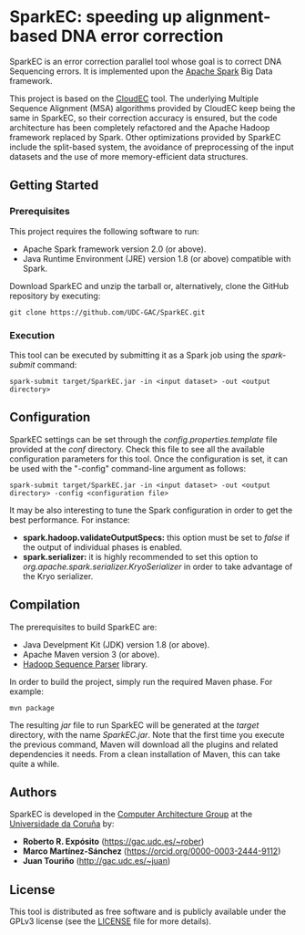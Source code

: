 # SparkEC: speeding up alignment-based DNA error correction

SparkEC is an error correction parallel tool whose goal is to correct DNA Sequencing errors. It is implemented upon the [Apache Spark](https://spark.apache.org) Big Data framework.

This project is based on the [CloudEC](https://github.com/CSCLabTW/CloudEC) tool. The underlying Multiple Sequence Alignment (MSA) algorithms provided by CloudEC keep being the same in SparkEC, so their correction accuracy is ensured, but the code architecture has been completely refactored and the Apache Hadoop framework replaced by Spark. Other optimizations provided by SparkEC include the split-based system, the avoidance of preprocessing of the input datasets and the use of more memory-efficient data structures.


## Getting Started

### Prerequisites

This project requires the following software to run:
* Apache Spark framework version 2.0 (or above).
* Java Runtime Environment (JRE) version 1.8 (or above) compatible with Spark.

Download SparkEC and unzip the tarball or, alternatively, clone the GitHub repository by executing:

`git clone https://github.com/UDC-GAC/SparkEC.git`

### Execution

This tool can be executed by submitting it as a Spark job using the *spark-submit* command:

`spark-submit target/SparkEC.jar -in <input dataset> -out <output directory>`


## Configuration

SparkEC settings can be set through the *config.properties.template* file provided at the *conf* directory. Check this file to see all the available configuration parameters for this tool. Once the configuration is set, it can be used with the "-config" command-line argument as follows:

`spark-submit target/SparkEC.jar -in <input dataset> -out <output directory> -config <configuration file>`

It may be also interesting to tune the Spark configuration in order to get the best performance. For instance:

* **spark.hadoop.validateOutputSpecs:** this option must be set to *false* if the output of individual phases is enabled.
* **spark.serializer:** it is highly recommended to set this option to *org.apache.spark.serializer.KryoSerializer* in order to take advantage of the Kryo serializer.


## Compilation

The prerequisites to build SparkEC are:
* Java Develpment Kit (JDK) version 1.8 (or above).
* Apache Maven version 3 (or above).
* [Hadoop Sequence Parser](https://github.com/UDC-GAC/hsp) library.

In order to build the project, simply run the required Maven phase. For example:

`mvn package`

The resulting *jar* file to run SparkEC will be generated at the *target* directory, with the name *SparkEC.jar*. Note that the first time you execute the previous command, Maven will download all the plugins and related dependencies it needs. From a clean installation of Maven, this can take quite a while.


## Authors

SparkEC is developed in the [Computer Architecture Group](https://gac.udc.es/?page_id=770&lang=en) at the [Universidade da Coruña](https://www.udc.es/en) by:

* **Roberto R. Expósito** (https://gac.udc.es/~rober)
* **Marco Martínez-Sánchez** (https://orcid.org/0000-0003-2444-9112)
* **Juan Touriño** (http://gac.udc.es/~juan)


## License

This tool is distributed as free software and is publicly available under the GPLv3 license (see the [LICENSE](LICENSE) file for more details).
